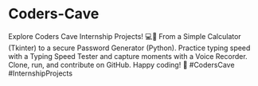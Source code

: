 # Coders-Cave
Explore Coders Cave Internship Projects! 💻🚀 From a Simple Calculator (Tkinter) to a secure Password Generator (Python). Practice typing speed with a Typing Speed Tester and capture moments with a Voice Recorder. Clone, run, and contribute on GitHub. Happy coding! 🌟 #CodersCave #InternshipProjects
